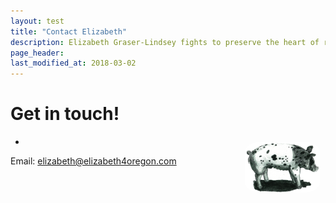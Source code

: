 ```yaml
---
layout: test
title: "Contact Elizabeth"
description: Elizabeth Graser-Lindsey fights to preserve the heart of rural Oregon
page_header: 
last_modified_at: 2018-03-02
---
```


<h1>Get in touch!</h1>

* <img src="/images/pig_sketch.png" align="right" width="25%" style="border-radius: 25%; padding: 1ch;" alt="Sketch of a Pig by Jessica Lindsey" />  
Email: <a href="mailto:elizabeth@elizabeth4oregon.com">elizabeth@elizabeth4oregon.com</a>